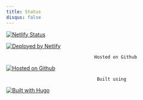 ```yaml
---
title: Status
disqus: false
---
```


[![Netlify Status](https://api.netlify.com/api/v1/badges/d2da508f-0dba-4b39-a91a-691543e8476f/deploy-status)](https://app.netlify.com/sites/rohithkp/deploys)   

[![Deployed by Netlify](https://d33wubrfki0l68.cloudfront.net/84dd209c6542675beba1668d6602478fd10329fc/2f507/images/netlify-dark.svg)](https://www.netlify.com/)


  									 Hosted on Github
[![Hosted on Github](https://www.changelog.site/assets/images/brands/github.png)](https:github.com)


                                      Built using
[![Built with Hugo](https://d33wubrfki0l68.cloudfront.net/c38c7334cc3f23585738e40334284fddcaf03d5e/2e17c/images/hugo-logo-wide.svg)](https://gohugo.io)
